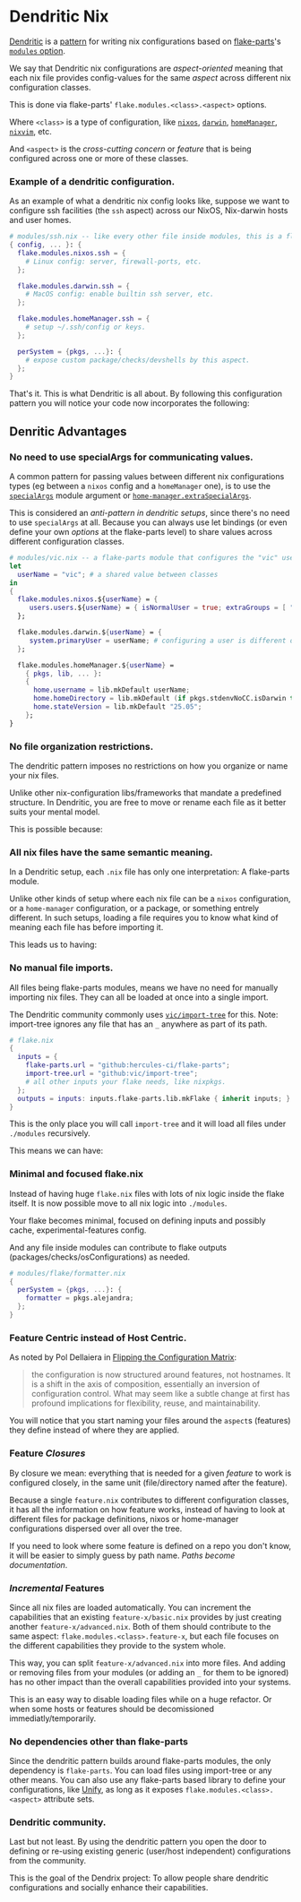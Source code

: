 # Dendritic Nix

[Dendritic](https://github.com/mightyiam/dendritic) is a [pattern](https://discourse.nixos.org/t/pattern-every-file-is-a-flake-parts-module/61271) for writing nix configurations based on [flake-parts](https://flake.parts)'s [`modules` option](https://flake.parts/options/flake-parts-modules.html).

We say that Dendritic nix configurations are _aspect-oriented_ meaning that each nix file
provides config-values for the same _aspect_ across different nix configuration classes.

This is done via flake-parts' `flake.modules.<class>.<aspect>` options.

Where `<class>` is a type of configuration, like [`nixos`](https://nixos.org/manual/nixos/stable/options), [`darwin`](https://nix-darwin.github.io/nix-darwin/manual/), [`homeManager`](https://home-manager.dev/manual/23.11/options.xhtml), [`nixvim`](https://nix-community.github.io/nixvim/search/), etc.

And `<aspect>` is the _cross-cutting concern_ or _feature_ that is being configured across
one or more of these classes.

### Example of a dendritic configuration.

As an example of what a dendritic nix config looks like, suppose we want to configure ssh facilities
(the `ssh` aspect) across our NixOS, Nix-darwin hosts and user homes.

```nix
# modules/ssh.nix -- like every other file inside modules, this is a flake-parts module.
{ config, ... }: {
  flake.modules.nixos.ssh = {
    # Linux config: server, firewall-ports, etc.
  };

  flake.modules.darwin.ssh = {
    # MacOS config: enable builtin ssh server, etc.
  };

  flake.modules.homeManager.ssh = {
    # setup ~/.ssh/config or keys.
  };

  perSystem = {pkgs, ...}: {
    # expose custom package/checks/devshells by this aspect.
  };
}
```

That's it. This is what Dendritic is all about. By following this configuration pattern you
will notice your code now incorporates the following:

## Denritic Advantages

### No need to use specialArgs for communicating values.

A common pattern for passing values between different nix configurations types (eg between a `nixos` config and a `homeManager` one),
is to use the [`specialArgs`](https://nixos.org/manual/nixos/stable/options#opt-_module.args) module argument or [`home-manager.extraSpecialArgs`](https://home-manager.dev/manual/23.11/nixos-options.xhtml#nixos-opt-home-manager.extraSpecialArgs).

This is considered an _anti-pattern in dendritic setups_, since there's no need to use `specialArgs` at all. Because you can
always use let bindings (or even define your own _options_ at the flake-parts level) to share values across different configuration classes.

```nix
# modules/vic.nix -- a flake-parts module that configures the "vic" user aspect.
let
  userName = "vic"; # a shared value between classes
in
{
  flake.modules.nixos.${userName} = {
     users.users.${userName} = { isNormalUser = true; extraGroups = [ "wheel" ]; };
  };

  flake.modules.darwin.${userName} = {
     system.primaryUser = userName; # configuring a user is different on MacOS than on NixOS.
  };

  flake.modules.homeManager.${userName} =
    { pkgs, lib, ... }:
    {
      home.username = lib.mkDefault userName;
      home.homeDirectory = lib.mkDefault (if pkgs.stdenvNoCC.isDarwin then "/Users/${userName}" else "/home/${userName}");
      home.stateVersion = lib.mkDefault "25.05";
    };
}
```

### No file organization restrictions.

The dendritic pattern imposes no restrictions on how you organize or name your nix files.

Unlike other nix-configuration libs/frameworks that mandate a predefined structure. In Dendritic,
you are free to move or rename each file as it better suits your mental model.

This is possible because:

### All nix files have the same semantic meaning.

In a Dendritic setup, each `.nix` file has only one interpretation: A flake-parts module.

Unlike other kinds of setup where each nix file can be a `nixos` configuration, or a `home-manager` configuration, or
a package, or something entrely different. In such setups, loading a file requires you to know what kind of meaning
each file has before importing it.

This leads us to having:

### No manual file imports.

All files being flake-parts modules, means we have no need for manually importing nix files. They can all be
loaded at once into a single import.

The Dendritic community commonly uses [`vic/import-tree`](https://github.com/vic/import-tree) for this.
Note: import-tree ignores any file that has an `_` anywhere as part of its path.

```nix
# flake.nix
{
  inputs = {
    flake-parts.url = "github:hercules-ci/flake-parts";
    import-tree.url = "github:vic/import-tree";
    # all other inputs your flake needs, like nixpkgs.
  };
  outputs = inputs: inputs.flake-parts.lib.mkFlake { inherit inputs; } (inputs.import-tree ./modules);
}
```

This is the only place you will call `import-tree` and it will load all files under `./modules` recursively.

This means we can have:

### Minimal and focused flake.nix

Instead of having huge `flake.nix` files with lots of nix logic inside the flake itself.
It is now possible move to all nix logic into `./modules`.

Your flake becomes minimal, focused on defining inputs and possibly cache, experimental-features config.

And any file inside modules can contribute to flake outputs (packages/checks/osConfigurations) as needed.

```nix
# modules/flake/formatter.nix
{
  perSystem = {pkgs, ...}: {
    formatter = pkgs.alejandra;
  };
}
```

### Feature Centric instead of Host Centric.

As noted by Pol Dellaiera in [Flipping the Configuration Matrix](https://not-a-number.io/2025/refactoring-my-infrastructure-as-code-configurations/#flipping-the-configuration-matrix):

> the configuration is now structured around features, not hostnames. It is a shift in the axis of composition, essentially an inversion of configuration control. What may seem like a subtle change at first has profound implications for flexibility, reuse, and maintainability.

You will notice that you start naming your files around the `aspect`s (features) they define
instead of where they are applied.

### Feature _Closures_

By closure we mean: everything that is needed for a given _feature_ to work is
configured closely, in the same unit (file/directory named after the feature).

Because a single `feature.nix` contributes to different configuration classes, it has all
the information on how feature works, instead of having to look at different files for
package definitions, nixos or home-manager configurations dispersed over all over the tree.

If you need to look where some feature is defined on a repo you don't know,
it will be easier to simply guess by path name. _Paths become documentation_.

### _Incremental_ Features

Since all nix files are loaded automatically. You can increment the capabilities that an
existing `feature-x/basic.nix` provides by just creating another `feature-x/advanced.nix`.
Both of them should contribute to the same aspect: `flake.modules.<class>.feature-x`, but
each file focuses on the different capabilities they provide to the system whole.

This way, you can split `feature-x/advanced.nix` into more files. And adding or removing
files from your modules (or adding an `_` for them to be ignored) has no
other impact than the overall capabilities provided into your systems.

This is an easy way to disable loading files while on a huge refactor. Or when some hosts
or features should be decomissioned immediatly/temporarily.

### No dependencies other than flake-parts

Since the dendritic pattern builds around flake-parts modules, the only dependency is
`flake-parts`. You can load files using import-tree or any other means. You can also use
any flake-parts based library to define your configurations, like [Unify](https://codeberg.org/quasigod/unify),
as long as it exposes `flake.modules.<class>.<aspect>` attribute sets.

### Dendritic community.

Last but not least. By using the dendritic pattern you open the door to defining or re-using
existing generic (user/host independent) configurations from the community.

This is the goal of the Dendrix project: To allow people share dendritic configurations and
socially enhance their capabilities.

